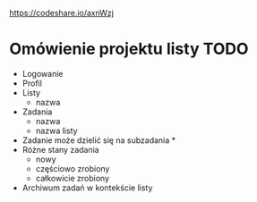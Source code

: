 https://codeshare.io/axnWzj

# Omówienie projektu listy TODO
- Logowanie
- Profil
- Listy
    - nazwa
- Zadania
    - nazwa
    - nazwa listy
- Zadanie może dzielić się na subzadania *
- Różne stany zadania
    - nowy
    - częściowo zrobiony
    - całkowicie zrobiony
- Archiwum zadań w kontekście listy
